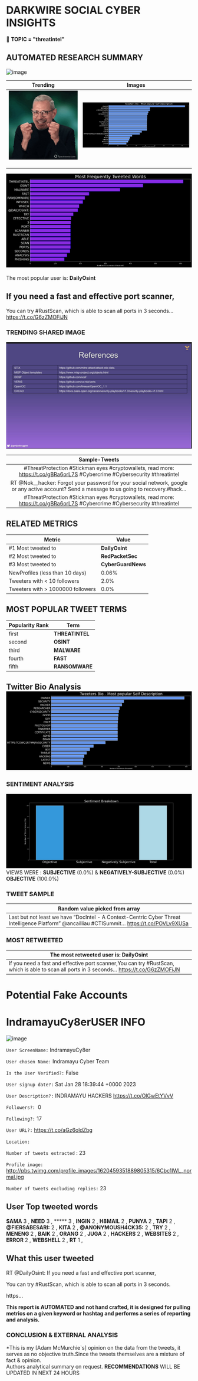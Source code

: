 # DARKWIRE SOCIAL CYBER INSIGHTS 
&#x1F34E; **TOPIC = "threatintel"**

## AUTOMATED RESEARCH SUMMARY
  ![image](darkLogo.png)   

|  Trending  |   Images | 
:-------------------------:|:-------------------------:
|  ![image](assets/threatintel/imageFile1.jpg)     <img width=200/> | ![image](assets/threatintel/imageFile2.jpg) <img width=200/> |   
 
 
![image](assets/threatintel/TWEETS.png)
<br></br>
The most popular user is: **DailyOsint**  
 

## If you need a fast and effective port scanner,

You can try #RustScan, which is able to scan all ports in 3 seconds… https://t.co/G6zZMOFiJN 

  




### TRENDING SHARED IMAGE

![image](assets/threatintel/twitterPostedImage.png)



|                **Sample-Tweets**        |
| :-------------: |
| #ThreatProtection #Stickman eyes #cryptowallets, read more: https://t.co/gBRa6orL7S #Cybercrime #Cybersecurity #threatintel |
| RT @Nok__hacker: Forgot your password for your social network, google or any active account?  Send a message to us going to recovery.#hack… |
| #ThreatProtection #Stickman eyes #cryptowallets, read more: https://t.co/gBRa6orL7S #Cybercrime #Cybersecurity #threatintel |

## RELATED METRICS<br>
| Metric | Value |
| ------------- | ------------- |
| #1 Most tweeted to  | **DailyOsint** |
| #2 Most tweeted to  | **RedPacketSec** |
| #3 Most tweeted to  | **CyberGuardNews** |
| NewProfiles (less than 10 days) | 0.06%  |
| Tweeters with < 10 followers  | 2.0%|
| Tweeters with > 1000000 followers  | 0.0%  |



## MOST POPULAR TWEET TERMS 


| Popularity Rank  | Term |
| ------------- | ------------- |
| first  | **THREATINTEL**  |
| second  | **OSINT**  |
| third  | **MALWARE** |
| fourth  | **FAST**  |
| fifth  | **RANSOMWARE**  |


## Twitter Bio Analysis![image](assets/threatintel/BIO.png)
### SENTIMENT ANALYSIS
![image](assets/threatintel/sentiment.png)
VIEWS WERE : **SUBJECTIVE**  (0.0%) & **NEGATIVELY-SUBJECTIVE** (0.0%) **OBJECTIVE** (100.0%)

### TWEET SAMPLE 
| Random value picked from array |
| ------------- |
|Last but not least we have “DocIntel - A Context-Centric Cyber Threat Intelligence Platform” @ancailliau #CTISummit… https://t.co/POVLv9XUSa |

### MOST RETWEETED 

| The most retweeted user is: **DailyOsint**  |
| ------------- |
| If you need a fast and effective port scanner,You can try #RustScan, which is able to scan all ports in 3 seconds… https://t.co/G6zZMOFiJN |

# Potential Fake Accounts
 
# IndramayuCy8erUSER INFO
![image](http://pbs.twimg.com/profile_images/1620459351889805315/6Cbc1IWL_normal.jpg)
 
`User ScreenName:` IndramayuCy8er 
 
`User chosen Name:` Indramayu Cyber Team 
 
`Is the User Verified?:` False 
 
`User signup date?:` Sat Jan 28 18:39:44 +0000 2023 
 
`User Description?:` INDRAMAYU HACKERS 
https://t.co/OlGwEtYVvV 
 
`Followers?: `0 
 
`Following?:` 17 
 
`User URL?:` https://t.co/aGz6oldZbg 
 
`Location:`  
 
`Number of tweets extracted`  : 23 
 
`Profile image:` http://pbs.twimg.com/profile_images/1620459351889805315/6Cbc1IWL_normal.jpg 
 
`Number of tweets excluding replies:` 23 
 

 

 
## User Top tweeted words 
 
**SAMA** 3 , **NEED** 3 , ***** 3 , **INGIN** 2 , **H8MAIL** 2 , **PUNYA** 2 , **TAPI** 2 , **@FIERSABESARI:** 2 , **KITA** 2 , **@ANONYMOUSH4CK35:** 2 , **TRY** 2 , **MENENG** 2 , **BAIK** 2 , **ORANG** 2 , **JUGA** 2 , **HACKERS** 2 , **WEBSITES** 2 , **ERROR** 2 , **WEBSHELL** 2 , **RT** 1 , 
 
## What this user tweeted
 
RT @DailyOsint: If you need a fast and effective port scanner,

You can try #RustScan, which is able to scan all ports in 3 seconds.

https…
 

<b> This report is AUTOMATED and not hand crafted, it is designed for pulling metrics on a given keyword or hashtag and performs a series of reporting and analysis.</b>  
### CONCLUSION & EXTERNAL ANALYSIS

*This is my [Adam McMurchie`s] opinion on the data from the tweets, it serves as no objective truth.Since the tweets themselves are a mixture of fact & opinion.<br>
Authors analytical summary on request.
**RECOMMENDATIONS** WILL BE UPDATED IN NEXT  24 HOURS <br>